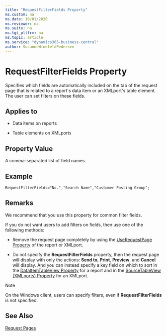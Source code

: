 ```yaml
---
title: "RequestFilterFields Property"
ms.custom: na
ms.date: 10/01/2020
ms.reviewer: na
ms.suite: na
ms.tgt_pltfrm: na
ms.topic: article
ms.service: "dynamics365-business-central"
author: SusanneWindfeldPedersen
---
```

 
# RequestFilterFields Property

Specifies which fields are automatically included on the tab of the request page that is related to a report's data item or an XMLport's table element. The user can set filters on these fields.  

## Applies to  
  
- Data items on reports  
  
- Table elements on XMLports
  
## Property Value
A comma-separated list of field names.  

## Example

```
RequestFilterFields="No.","Search Name","Customer Posting Group";
```
  
## Remarks  
We recommend that you use this property for common filter fields.
  
If you do not want users to add filters on fields, then use one of the following methods:  

- Remove the request page completely by using the [UseRequestPage Property](devenv-userequestpage-property.md) of the report or XMLport. 

- Do not specify the **RequestFilterFields** property, then the request page will display with only the actions: **Send to**, **Print**, **Preview**, and **Cancel** will display. And you can instead specify a key field on which to sort in the [DataItemTableView Property](devenv-dataitemtableview-property.md) for a report and in the [SourceTableView (XMLports) Property](devenv-sourcetableview-XMLports-property.md) for an XMLport.  

> [!NOTE]  
> On the Windows client, users can specify filters, even if **RequestFilterFields** is not specified.

## See Also
[Request Pages](../devenv-request-pages.md)  